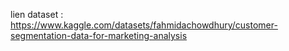 lien dataset : https://www.kaggle.com/datasets/fahmidachowdhury/customer-segmentation-data-for-marketing-analysis
